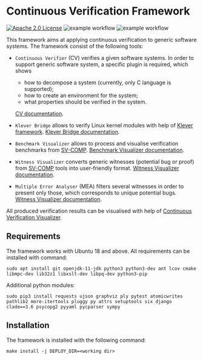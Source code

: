 # Continuous Verification Framework

[![Apache 2.0 License](https://img.shields.io/badge/license-Apache--2-brightgreen.svg)](https://www.apache.org/licenses/LICENSE-2.0)
![example workflow](https://github.com/ispras/cv/actions/workflows/deploy.yml/badge.svg)
![example workflow](https://github.com/ispras/cv/actions/workflows/pylint.yml/badge.svg)

This framework aims at applying continuous verification to generic software systems.
The framework consist of the following tools:
- `Continuous Verifier` (CV) verifies a given software systems. In order to support generic 
software system, a specific plugin is required, which shows
  - how to decompose a system (currently, only C language is supported);
  - how to create an environment for the system;
  - what properties should be verified in the system.

  [CV documentation](docs/cv.md).
- `Klever Bridge` allows to verify Linux kernel modules with help of [Klever framework](https://github.com/ldv-klever/klever).
[Klever Bridge documentation](docs/klever_bridge.md).
- `Benchmark Visualizer` allows to process and visualise verification benchmarks from [SV-COMP](https://sv-comp.sosy-lab.org).
[Benchmark Visualizer documentation](docs/benchmark_visualizer.md).
- `Witness Visualizer` converts generic witnesses (potential bug or proof) from [SV-COMP](https://sv-comp.sosy-lab.org) tools into user-friendly format.
[Witness Visualizer documentation](docs/witness_visualizer.md).
- `Multiple Error Analyser` (MEA) filters several witnesses in order to present only those, which corresponds to unique potential bugs.
[Witness Visualizer documentation](docs/mea.md).

All produced verification results can be visualised with help of [Continuous Verification Visualizer](https://github.com/vmordan/cvv).

## Requirements

The framework works with Ubuntu 18 and above.
All requirements can be installed with command:

```shell
sudo apt install git openjdk-11-jdk python3 python3-dev ant lcov cmake libmpc-dev lib32z1 libxslt-dev libpq-dev python3-pip
```

Additional python modules:

```shell
sudo pip3 install requests ujson graphviz ply pytest atomicwrites pathlib2 more-itertools pluggy py attrs setuptools six django clade==3.6 psycopg2 pyyaml pycparser sympy
```

## Installation

The framework is installed with the following command:
```
make install -j DEPLOY_DIR=<working dir>
```
